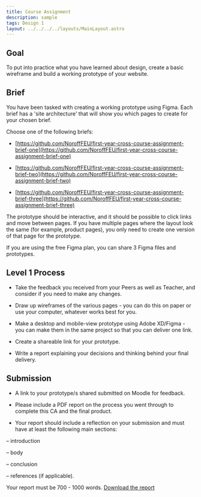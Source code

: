 ```yaml
---
title: Course Assignment
description: sample
tags: Design 1
layout: ../../../../layouts/MainLayout.astro
---
```


## Goal

To put into practice what you have learned about design, create a basic wireframe and build a working prototype of your website.

## Brief

You have been tasked with creating a working prototype using Figma. Each brief has a 'site architecture' that will show you which pages to create for your chosen brief.

Choose one of the following briefs:

- [https://github.com/NoroffFEU/first-year-cross-course-assignment-brief-one](https://github.com/NoroffFEU/first-year-cross-course-assignment-brief-one)

- [https://github.com/NoroffFEU/first-year-cross-course-assignment-brief-two](https://github.com/NoroffFEU/first-year-cross-course-assignment-brief-two)

- [https://github.com/NoroffFEU/first-year-cross-course-assignment-brief-three](https://github.com/NoroffFEU/first-year-cross-course-assignment-brief-three)

The prototype should be interactive, and it should be possible to click links and move between pages. If you have multiple pages where the layout look the same (for example, product pages), you only need to create one version of that page for the prototype.

If you are using the free Figma plan, you can share 3 Figma files and prototypes.

## Level 1 Process

- Take the feedback you received from your Peers as well as Teacher, and consider if you need to make any changes.

- Draw up wireframes of the various pages - you can do this on paper or use your computer, whatever works best for you.

- Make a desktop and mobile-view prototype using Adobe XD/Figma - you can make them in the same project so that you can deliver one link.

- Create a shareable link for your prototype.

- Write a report explaining your decisions and thinking behind your final delivery.

## Submission

- A link to your prototype/s shared submitted on Moodle for feedback.

- Please include a PDF report on the process you went through to complete this CA and the final product.

- Your report should include a reflection on your submission and must have at least the following main sections:

– introduction

– body

– conclusion

– references (if applicable).

Your report must be 700 - 1000 words. [Download the report](../resources/FEU1reporttemplate.docx)
